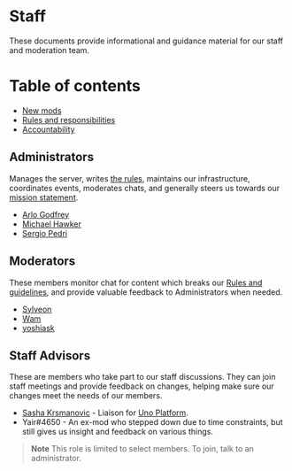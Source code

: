 # Staff

These documents provide informational and guidance material for our staff and moderation team.

# Table of contents
- [New mods](new-mods.md)
- [Rules and responsibilities](rules-and-responsibilities.md)
- [Accountability](accountability.md)

## Administrators
Manages the server, writes [the rules](./conduct.md), maintains our infrastructure, coordinates events, moderates chats, and generally steers us towards our [mission statement](#mission-statement).

- [Arlo Godfrey](https://github.com/Arlodotexe)
- [Michael Hawker](https://github.com/michael-hawker) 
- [Sergio Pedri](https://github.com/Sergio0694)

## Moderators
These members monitor chat for content which breaks our [Rules and guidelines](RulesAndGuidelines.md), and provide valuable feedback to Administrators when needed.

- [Sylveon](https://github.com/sylveon)
- [Wam](https://github.com/WamWooWam)
- [yoshiask](https://github.com/yoshiask)

## Staff Advisors
These are members who take part to our staff discussions. They can join staff meetings and provide feedback on changes, helping make sure our changes meet the needs of our members.

- [Sasha Krsmanovic](https://github.com/sasakrsmanovic) - Liaison for [Uno Platform](https://platform.uno/).
- Yair#4650 - An ex-mod who stepped down due to time constraints, but still gives us insight and feedback on various things.

> **Note**
> This role is limited to select members. To join, talk to an administrator.
